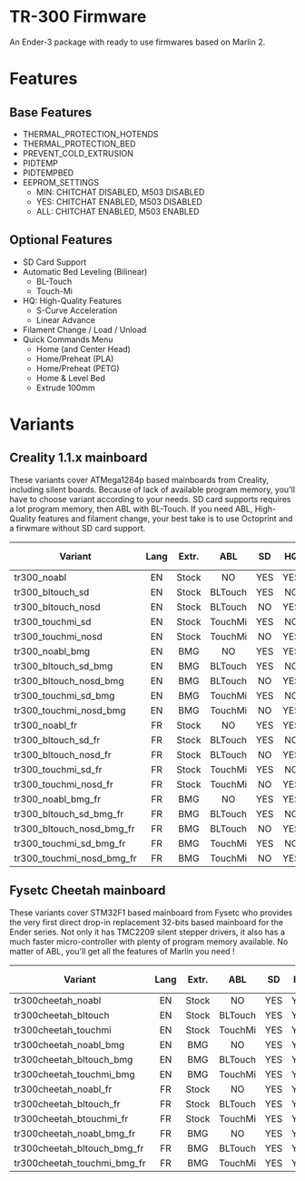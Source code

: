 # TR-300 Firmware

An Ender-3 package with ready to use firmwares based on Marlin 2.

# Features

## Base Features
* THERMAL_PROTECTION_HOTENDS
* THERMAL_PROTECTION_BED
* PREVENT_COLD_EXTRUSION
* PIDTEMP
* PIDTEMPBED
* EEPROM_SETTINGS
    * MIN: CHITCHAT DISABLED, M503 DISABLED
    * YES: CHITCHAT ENABLED, M503 DISABLED
    * ALL: CHITCHAT ENABLED, M503 ENABLED

## Optional Features
* SD Card Support
* Automatic Bed Leveling (Bilinear)
    * BL-Touch
    * Touch-Mi
* HQ: High-Quality Features
    * S-Curve Acceleration
    * Linear Advance
* Filament Change / Load / Unload
* Quick Commands Menu
    * Home (and Center Head)
    * Home/Preheat (PLA)
    * Home/Preheat (PETG)
    * Home & Level Bed
    * Extrude 100mm


# Variants
## Creality 1.1.x mainboard
These variants cover ATMega1284p based mainboards from Creality, including silent boards. Because of lack of available program memory, you'll have to choose variant according to your needs. SD card supports requires a lot program memory, then ABL with BL-Touch. If you need ABL, High-Quality features and filament change, your best take is to use Octoprint and a firwmare without SD card support.

| Variant                       | Lang | Extr. | ABL     | SD  | HQ  | Fil. Chg. | Menu  | EEPROM | Usage |
|-------------------------------|:----:|:-----:|:-------:|:---:|:---:|:---------:|:-----:|:------:|:-----:|
| tr300_noabl                   | EN   | Stock | NO      | YES | YES | YES       | YES   | YES    | 99.6% |
| tr300_bltouch_sd              | EN   | Stock | BLTouch | YES | NO  | NO        | NO    | YES    | 99.2% |
| tr300_bltouch_nosd            | EN   | Stock | BLTouch | NO  | YES | YES       | YES   | ALL    | 99.8% |
| tr300_touchmi_sd              | EN   | Stock | TouchMi | YES | NO  | NO        | NO    | YES    | 96.5% |
| tr300_touchmi_nosd            | EN   | Stock | TouchMi | NO  | YES | YES       | YES   | ALL    | 98.0% |
| tr300_noabl_bmg               | EN   | BMG   | NO      | YES | YES | YES       | YES   | YES    | 99.6% |
| tr300_bltouch_sd_bmg          | EN   | BMG   | BLTouch | YES | NO  | NO        | NO    | YES    | 99.2% |
| tr300_bltouch_nosd_bmg        | EN   | BMG   | BLTouch | NO  | YES | YES       | YES   | ALL    | 99.8% |
| tr300_touchmi_sd_bmg          | EN   | BMG   | TouchMi | YES | NO  | NO        | NO    | YES    | 96.5% |
| tr300_touchmi_nosd_bmg        | EN   | BMG   | TouchMi | NO  | YES | YES       | YES   | ALL    | 98.0% |
| tr300_noabl_fr                | FR   | Stock | NO      | YES | YES | YES       | NO    | YES    | 100%  |
| tr300_bltouch_sd_fr           | FR   | Stock | BLTouch | YES | NO  | NO        | NO    | MIN    | 100%  |
| tr300_bltouch_nosd_fr         | FR   | Stock | BLTouch | NO  | YES | YES       | NO    | YES    | 99.2% |
| tr300_touchmi_sd_fr           | FR   | Stock | TouchMi | YES | NO  | NO        | NO    | YES    | 97.8% |
| tr300_touchmi_nosd_fr         | FR   | Stock | TouchMi | NO  | YES | YES       | NO    | ALL    | 98.4% |
| tr300_noabl_bmg_fr            | FR   | BMG   | NO      | YES | YES | YES       | NO    | YES    | 100%  |
| tr300_bltouch_sd_bmg_fr       | FR   | BMG   | BLTouch | YES | NO  | NO        | NO    | MIN    | 100%  |
| tr300_bltouch_nosd_bmg_fr     | FR   | BMG   | BLTouch | NO  | YES | YES       | NO    | YES    | 99.2% |
| tr300_touchmi_sd_bmg_fr       | FR   | BMG   | TouchMi | YES | NO  | NO        | NO    | YES    | 97.8% |
| tr300_touchmi_nosd_bmg_fr     | FR   | BMG   | TouchMi | NO  | YES | YES       | NO    | ALL    | 98.4% |


## Fysetc Cheetah mainboard
These variants cover STM32F1 based mainboard from Fysetc who provides the very first direct drop-in replacement 32-bits based mainboard for the Ender series. Not only it has TMC2209 silent stepper drivers, it also has a much faster micro-controller with plenty of program memory available. No matter of ABL, you'll get all the features of Marlin you need !

| Variant                     | Lang | Extr. | ABL     | SD  | HQ  | Fil. Chg. | Menu  | EEPROM | 
|-----------------------------|:----:|:-----:|:-------:|:---:|:---:|:---------:|:-----:|:------:|
| tr300cheetah_noabl          | EN   | Stock | NO      | YES | YES | YES       | YES   | ALL    | 
| tr300cheetah_bltouch        | EN   | Stock | BLTouch | YES | YES | YES       | YES   | ALL    | 
| tr300cheetah_touchmi        | EN   | Stock | TouchMi | YES | YES | YES       | YES   | ALL    | 
| tr300cheetah_noabl_bmg      | EN   | BMG   | NO      | YES | YES | YES       | YES   | ALL    | 
| tr300cheetah_bltouch_bmg    | EN   | BMG   | BLTouch | YES | YES | YES       | YES   | ALL    | 
| tr300cheetah_touchmi_bmg    | EN   | BMG   | TouchMi | YES | YES | YES       | YES   | ALL    | 
| tr300cheetah_noabl_fr       | FR   | Stock | NO      | YES | YES | YES       | YES   | ALL    | 
| tr300cheetah_bltouch_fr     | FR   | Stock | BLTouch | YES | YES | YES       | YES   | ALL    | 
| tr300cheetah_btouchmi_fr    | FR   | Stock | TouchMi | YES | YES | YES       | YES   | ALL    | 
| tr300cheetah_noabl_bmg_fr   | FR   | BMG   | NO      | YES | YES | YES       | YES   | ALL    | 
| tr300cheetah_bltouch_bmg_fr | FR   | BMG   | BLTouch | YES | YES | YES       | YES   | ALL    | 
| tr300cheetah_touchmi_bmg_fr | FR   | BMG   | TouchMi | YES | YES | YES       | YES   | ALL    | 
